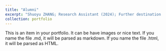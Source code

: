 ```yaml
---
title: "Alumni"
excerpt: "Shuoyu ZHANG; Research Assistant (2024); Further destination : MSc Student at HKUST. <br/>XXXX"
collection: portfolio
---
```


This is an item in your portfolio. It can be have images or nice text. If you name the file .md, it will be parsed as markdown. If you name the file .html, it will be parsed as HTML. 
